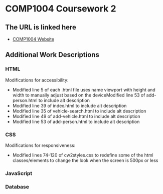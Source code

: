# COMP1004 Coursework 2

## The URL is linked here
- [COMP1004 Website](https://zal-70.github.io/COMP1004-DBI-CW2/)

## Additional Work Descriptions
### HTML

Modifications for accessibility:
- Modified line 5 of each .html file uses name viewport with height and width to manually adjust based on the deviceModified line 53 of add-person.html to include alt description
- Modified line 39 of index.html to include alt description
- Modified line 35 of vehicle-search.html to include alt description
- Modified line 49 of add-vehicle.html to include alt description
- Modified line 53 of add-person.html to include alt description

### CSS

Modifications for responsiveness:
- Modified lines 74-120 of cw2styles.css to redefine some of the html classes/elements to change the look when the screen is 500px or less

### JavaScript

### Database
